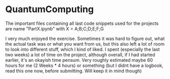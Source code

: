 # QuantumComputing
The important files containing all last code snippets used for the projects are name "PartX.ipynb" with X = A;B;C;D;E;F;G


I very much enjoyed the exercise. Sometimes it was hard to figure out, what the actual task was or what you want from us, 
but this also left a lot of room to look into different stuff, which I kind of liked. I spent (especially the last two weeks)
a lot of time on the project, although overall, if I had started earlier, it's an okayish time pensum. Very roughly estimated
maybe 60 hours for me (2 Weeks * 4 hours) or something (but I didnt have a logbook, read this one now, before submitting. Will
keep it in mind though)
